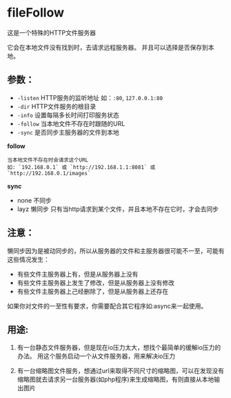 fileFollow
======

这是一个特殊的HTTP文件服务器

它会在本地文件没有找到时，去请求远程服务器。 并且可以选择是否保存到本地。

参数：
---------

*	`-listen`     HTTP服务的监听地址 如：`:80`, `127.0.0.1:80`
*	`-dir`        HTTP文件服务的根目录
*	`-info`       设置每隔多长时间打印服务状态
*	`-follow`     当本地文件不存在时跟随的URL
*	`-sync`       是否同步主服务器的文件到本地

**follow**

	当本地文件不存在时会请求这个URL
	如: `192.168.0.1` 或 `http://192.168.1.1:8081` 或 `http://192.168.0.1/images`

**sync**

*	none 不同步
*	layz 懒同步 只有当http请求到某个文件，并且本地不存在它时，才会去同步

注意：
--------
懒同步因为是被动同步的，所以从服务器的文件和主服务器很可能不一至，可能有这些情况发生：
*	有些文件主服务器上有，但是从服务器上没有
*	有些文件主服务器上发生了修改，但是从服务器上没有修改
*	有些文件主服务器上己经删除了，但是从服务器上还存在

如果你对文件的一至性有要求，你需要配合其它程序如:async来一起使用。

用途:
------------

1. 有一台静态文件服务器，但是现在io压力太大，想找个最简单的缓解io压力的办法。 用这个服务启动一个从文件服务器，用来解决io压力

2. 有一台缩略图文件服务，想通过url来取得不同尺寸的缩略图，可以在发现没有缩略图就去请求另一台服务器(如php程序)来生成缩略图，有则直接从本地输出图片
